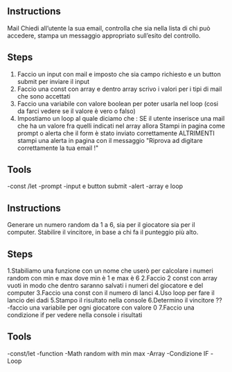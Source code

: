 ## Instructions

Mail Chiedi all’utente la sua email, controlla che sia nella lista di chi può accedere,
stampa un messaggio appropriato sull’esito del controllo.

## Steps 
1. Faccio un input con mail e imposto che sia campo richiesto e un button submit per inviare il input
2. Faccio una const con array e dentro array scrivo i valori per i tipi di mail che sono accettati  
3. Faccio una variabile con valore boolean per poter usarla nel loop (cosi da farci vedere se il valore è vero o falso)
4. Impostiamo un loop al quale diciamo che : SE il utente inserisce una mail che ha un valore fra quelli indicati nel array allora Stampi in pagina come prompt o alerta che il form è stato inviato correttamente ALTRIMENTI stampi una alerta in pagina con il messaggio "Riprova ad digitare correttamente la tua email !"

## Tools
-const /let
-prompt
-input e button submit
-alert
-array e loop



## Instructions
Generare un numero random da 1 a 6, sia per il giocatore sia per il computer. Stabilire il vincitore, in base a chi fa il punteggio più alto.


## Steps 
1.Stabiliamo una funzione con un nome che userò per calcolare i numeri random con min e max dove min è 1 e max è 6
2.Faccio 2 const con array vuoti in modo che dentro saranno salvati i numeri del giocatore e del computer
3.Faccio una const con il numero di lanci
4.Uso loop per fare il lancio dei dadi
5.Stampo il risultato nella console
6.Determino il vincitore ??
 -faccio una variabile per ogni giocatore con valore 0 
7.Faccio una condizione if per vedere nella console i risultati

## Tools
-const/let
-function
-Math random with min max
-Array 
-Condizione IF
-Loop 